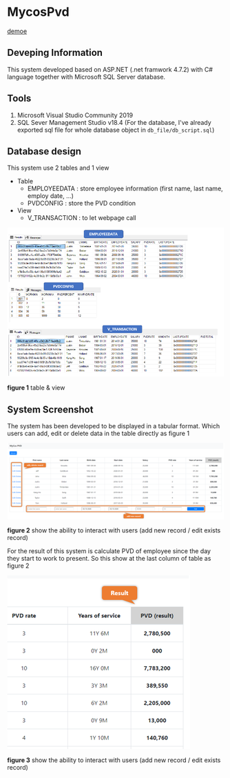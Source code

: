 # MycosPvd

[demoe](https://mycospvd20200315073225.azurewebsites.net/)


## Deveping Information
This system developed based on ASP.NET (.net framwork 4.7.2) with C# language together with Microsoft SQL Server database.


## Tools

1. Microsoft Visual Studio Community 2019
2. SQL Sever Management Studio v18.4 (For the database, I've already exported sql file for whole database object in `db_file/db_script.sql`)

## Database design
This system use 2 tables and 1 view
* Table
    - EMPLOYEEDATA : store employee information (first name, last name, employ date, ...)
    - PVDCONFIG : store the PVD condition
* View
    - V_TRANSACTION : to let webpage call

![img](pic/pic-04.png)

**figure 1** table & view


## System Screenshot

The system has been developed to be displayed in a tabular format. Which users can add, edit or delete data in the table directly as figure 1


![img](pic/pic-01.png)

**figure 2** show the ability to interact with users (add new record / edit exists record)


For the result of this system is calculate PVD of employee since the day they start to work to present. So this show at the last column of table as figure 2

![img](pic/pic-02.png)

**figure 3** show the ability to interact with users (add new record / edit exists record)

